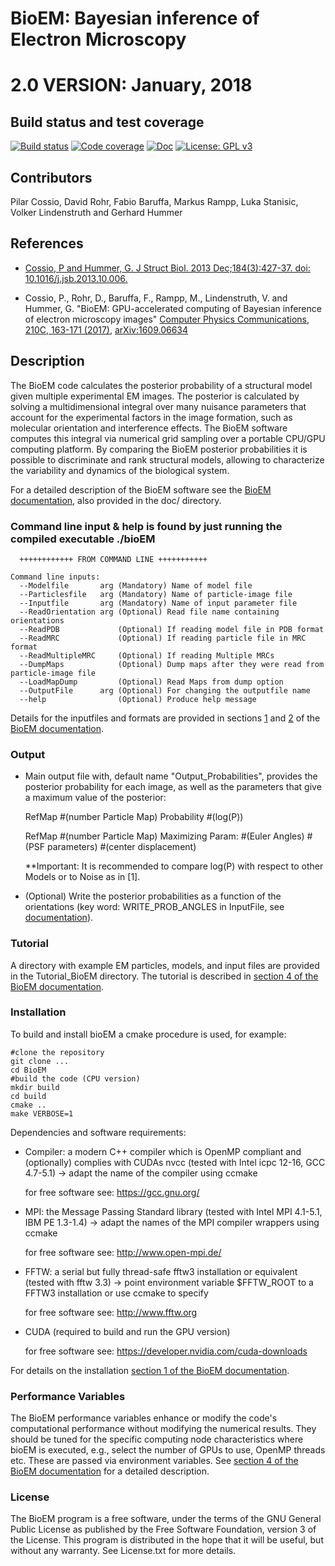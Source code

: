 # BioEM:  Bayesian inference of Electron Microscopy
# 2.0 VERSION: January, 2018

## Build status and test coverage

[![Build status](https://gitlab.mpcdf.mpg.de/MPIBP-Hummer/BioEM/badges/master/build.svg)](https://gitlab.mpcdf.mpg.de/MPIBP-Hummer/BioEM/commits/master)
[![Code coverage](https://gitlab.mpcdf.mpg.de/MPIBP-Hummer/BioEM/badges/master/coverage.svg?job=total_coverage)](http://MPIBP-Hummer.pages.mpcdf.de/BioEM/)
[![Doc](https://readthedocs.org/projects/pip/badge/?version=stable)](http://bioem.readthedocs.io)
[![License: GPL v3][license-badge]](License.txt)


## Contributors

Pilar Cossio, David Rohr, Fabio Baruffa, Markus Rampp, Luka Stanisic, Volker Lindenstruth and Gerhard Hummer

## References

* [Cossio, P and Hummer, G. J Struct Biol. 2013 Dec;184(3):427-37. doi: 10.1016/j.jsb.2013.10.006.](http://www.ncbi.nlm.nih.gov/pubmed/24161733)

* Cossio, P., Rohr, D., Baruffa, F., Rampp, M., Lindenstruth, V. and Hummer, G. "BioEM: GPU-accelerated computing of Bayesian inference of electron microscopy images"  [Computer Physics Communications, 210C, 163-171 (2017)](http://dx.doi.org/10.1016/j.cpc.2016.09.014), [arXiv:1609.06634](https://arxiv.org/abs/1609.06634)

## Description

The BioEM code calculates the posterior probability of a structural model given multiple experimental EM images.
The posterior is calculated by solving a multidimensional integral over many nuisance parameters that account for
the experimental factors in the image formation, such as molecular orientation and interference effects.
The BioEM software computes this integral via numerical grid sampling over a portable CPU/GPU computing platform.
By comparing the BioEM posterior probabilities it is possible to discriminate and rank structural models, allowing to characterize
the variability and dynamics of the biological system.

For a detailed description of the BioEM software see the [BioEM documentation](http://bioem.readthedocs.io), also provided in the doc/ directory.

### Command line input & help is found by just running the compiled executable ./bioEM

      ++++++++++++ FROM COMMAND LINE +++++++++++

	Command line inputs:
	  --Modelfile       arg (Mandatory) Name of model file
	  --Particlesfile   arg (Mandatory) Name of particle-image file
	  --Inputfile       arg (Mandatory) Name of input parameter file
	  --ReadOrientation arg (Optional) Read file name containing orientations
	  --ReadPDB             (Optional) If reading model file in PDB format
	  --ReadMRC             (Optional) If reading particle file in MRC format
	  --ReadMultipleMRC     (Optional) If reading Multiple MRCs
	  --DumpMaps            (Optional) Dump maps after they were read from particle-image file
	  --LoadMapDump         (Optional) Read Maps from dump option
	  --OutputFile      arg (Optional) For changing the outputfile name
	  --help                (Optional) Produce help message

Details for the inputfiles and formats are provided in sections [1](http://bioem.readthedocs.io/en/latest/index.html#the-bioem-software) and [2](http://bioem.readthedocs.io/en/latest/index.html#bioem-input) of the [BioEM documentation](http://bioem.readthedocs.io).

### Output

* Main output file with, default name "Output_Probabilities", provides the posterior probability for each image, as well as the parameters that give a maximum value of the posterior:
     
     RefMap #(number Particle Map) Probability  #(log(P))
     
     RefMap #(number Particle Map) Maximizing Param: #(Euler Angles) #(PSF parameters) #(center displacement)

     **Important: It is recommended to compare log(P) with respect to other Models or to Noise as in [1].

* (Optional) Write the posterior probabilities as a function of the orientations (key word: WRITE_PROB_ANGLES in InputFile, see [documentation](http://bioem.readthedocs.io/en/latest/index.html#std:inpar-WRITE_PROB_ANGLES)).

### Tutorial
 
A directory with example EM particles, models, and input files are provided in the Tutorial_BioEM directory. 
The tutorial is described in [section 4 of the BioEM documentation](http://bioem.readthedocs.io/en/latest/index.html#tutorial). 


### Installation

To build and install bioEM a cmake procedure is used, for example:

```
#clone the repository
git clone ...
cd BioEM
#build the code (CPU version)
mkdir build
cd build
cmake ..
make VERBOSE=1
```

Dependencies and software requirements:

* Compiler: a modern C++ compiler which is OpenMP compliant
              and (optionally) complies with CUDAs nvcc
              (tested with Intel icpc 12-16, GCC 4.7-5.1)
    -> adapt the name of the compiler using ccmake 

    for free software see: https://gcc.gnu.org/

* MPI: the Message Passing Standard library
         (tested with Intel MPI 4.1-5.1, IBM PE 1.3-1.4)
    -> adapt the names of the MPI compiler wrappers using ccmake 

    for free software see: http://www.open-mpi.de/
          
* FFTW: a serial but fully thread-safe fftw3 installation or equivalent (tested with fftw 3.3)
     -> point environment variable $FFTW_ROOT to a FFTW3 installation or use ccmake to specify

    for free software see: http://www.fftw.org 

* CUDA (required to build and run the GPU version) 

    for free software see: https://developer.nvidia.com/cuda-downloads

For details on the installation [section 1 of the BioEM documentation](http://bioem.readthedocs.io/en/latest/index.html#the-bioem-software).


### Performance Variables

The BioEM performance variables enhance or modify the code's computational performance without modifying the numerical results.
They should be tuned for the specific computing node characteristics where bioEM is executed, e.g., select the number of GPUs to use, OpenMP 
threads etc. These are passed via environment variables. See [section 4 of the BioEM documentation](http://bioem.readthedocs.io/en/latest/index.html#performance) for a detailed description.

### License 

The BioEM program is a free software, under the terms of the GNU General Public License as published by the Free Software Foundation, version 3 of the License. 
This program is distributed in the hope that it will be useful, but without any warranty.  See License.txt for more details.

[license-badge]: https://img.shields.io/badge/License-GPL%20v3-blue.svg